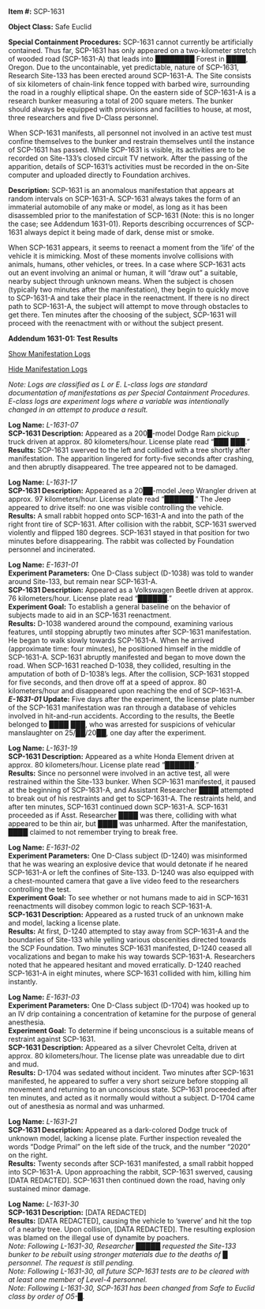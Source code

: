 **Item #:** SCP-1631

**Object Class:** Safe Euclid

**Special Containment Procedures:** SCP-1631 cannot currently be artificially contained. Thus far, SCP-1631 has only appeared on a two-kilometer stretch of wooded road (SCP-1631-A) that leads into ████████ Forest in ████, Oregon. Due to the uncontainable, yet predictable, nature of SCP-1631, Research Site-133 has been erected around SCP-1631-A. The Site consists of six kilometers of chain-link fence topped with barbed wire, surrounding the road in a roughly elliptical shape. On the eastern side of SCP-1631-A is a research bunker measuring a total of 200 square meters. The bunker should always be equipped with provisions and facilities to house, at most, three researchers and five D-Class personnel.

When SCP-1631 manifests, all personnel not involved in an active test must confine themselves to the bunker and restrain themselves until the instance of SCP-1631 has passed. While SCP-1631 is visible, its activities are to be recorded on Site-133’s closed circuit TV network. After the passing of the apparition, details of SCP-1631’s activities must be recorded in the on-Site computer and uploaded directly to Foundation archives.

**Description:** SCP-1631 is an anomalous manifestation that appears at random intervals on SCP-1631-A. SCP-1631 always takes the form of an immaterial automobile of any make or model, as long as it has been disassembled prior to the manifestation of SCP-1631 (Note: this is no longer the case; see Addendum 1631-01). Reports describing occurrences of SCP-1631 always depict it being made of dark, dense mist or smoke.

When SCP-1631 appears, it seems to reenact a moment from the ‘life’ of the vehicle it is mimicking. Most of these moments involve collisions with animals, humans, other vehicles, or trees. In a case where SCP-1631 acts out an event involving an animal or human, it will “draw out” a suitable, nearby subject through unknown means. When the subject is chosen (typically two minutes after the manifestation), they begin to quickly move to SCP-1631-A and take their place in the reenactment. If there is no direct path to SCP-1631-A, the subject will attempt to move through obstacles to get there. Ten minutes after the choosing of the subject, SCP-1631 will proceed with the reenactment with or without the subject present.

**Addendum 1631-01: Test Results**

[Show Manifestation Logs](javascript:;)

[Hide Manifestation Logs](javascript:;)

_Note: Logs are classified as L or E. L-class logs are standard documentation of manifestations as per Special Containment Procedures. E-class logs are experiment logs where a variable was intentionally changed in an attempt to produce a result._

**Log Name:** _L-1631-07_  
**SCP-1631 Description:** Appeared as a 200█-model Dodge Ram pickup truck driven at approx. 80 kilometers/hour. License plate read “███ ███.”  
**Results:** SCP-1631 swerved to the left and collided with a tree shortly after manifestation. The apparition lingered for forty-five seconds after crashing, and then abruptly disappeared. The tree appeared not to be damaged.

**Log Name:** _L-1631-17_  
**SCP-1631 Description:** Appeared as a 20██-model Jeep Wrangler driven at approx. 97 kilometers/hour. License plate read “██████.” The Jeep appeared to drive itself: no one was visible controlling the vehicle.  
**Results:** A small rabbit hopped onto SCP-1631-A and into the path of the right front tire of SCP-1631. After collision with the rabbit, SCP-1631 swerved violently and flipped 180 degrees. SCP-1631 stayed in that position for two minutes before disappearing. The rabbit was collected by Foundation personnel and incinerated.

**Log Name:** _E-1631-01_  
**Experiment Parameters:** One D-Class subject (D-1038) was told to wander around Site-133, but remain near SCP-1631-A.  
**SCP-1631 Description:** Appeared as a Volkswagen Beetle driven at approx. 76 kilometers/hour. License plate read “██████.”  
**Experiment Goal:** To establish a general baseline on the behavior of subjects made to aid in an SCP-1631 reenactment.  
**Results:** D-1038 wandered around the compound, examining various features, until stopping abruptly two minutes after SCP-1631 manifestation. He began to walk slowly towards SCP-1631-A. When he arrived (approximate time: four minutes), he positioned himself in the middle of SCP-1631-A. SCP-1631 abruptly manifested and began to move down the road. When SCP-1631 reached D-1038, they collided, resulting in the amputation of both of D-1038’s legs. After the collision, SCP-1631 stopped for five seconds, and then drove off at a speed of approx. 80 kilometers/hour and disappeared upon reaching the end of SCP-1631-A.  
**_E-1631-01_ Update:** Five days after the experiment, the license plate number of the SCP-1631 manifestation was ran through a database of vehicles involved in hit-and-run accidents. According to the results, the Beetle belonged to ████ ███, who was arrested for suspicions of vehicular manslaughter on 25/██/20██, one day after the experiment.

**Log Name:** _L-1631-19_  
**SCP-1631 Description:** Appeared as a white Honda Element driven at approx. 80 kilometers/hour. License plate read “██████.”  
**Results:** Since no personnel were involved in an active test, all were restrained within the Site-133 bunker. When SCP-1631 manifested, it paused at the beginning of SCP-1631-A, and Assistant Researcher ████ attempted to break out of his restraints and get to SCP-1631-A. The restraints held, and after ten minutes, SCP-1631 continued down SCP-1631-A. SCP-1631 proceeded as if Asst. Researcher ████ was there, colliding with what appeared to be thin air, but ████ was unharmed. After the manifestation, ████ claimed to not remember trying to break free.

**Log Name:** _E-1631-02_  
**Experiment Parameters:** One D-Class subject (D-1240) was misinformed that he was wearing an explosive device that would detonate if he neared SCP-1631-A or left the confines of Site-133. D-1240 was also equipped with a chest-mounted camera that gave a live video feed to the researchers controlling the test.  
**Experiment Goal:** To see whether or not humans made to aid in SCP-1631 reenactments will disobey common logic to reach SCP-1631-A.  
**SCP-1631 Description:** Appeared as a rusted truck of an unknown make and model, lacking a license plate.  
**Results:** At first, D-1240 attempted to stay away from SCP-1631-A and the boundaries of Site-133 while yelling various obscenities directed towards the SCP Foundation. Two minutes SCP-1631 manifested, D-1240 ceased all vocalizations and began to make his way towards SCP-1631-A. Researchers noted that he appeared hesitant and moved erratically. D-1240 reached SCP-1631-A in eight minutes, where SCP-1631 collided with him, killing him instantly.

**Log Name:** _E-1631-03_  
**Experiment Parameters:** One D-Class subject (D-1704) was hooked up to an IV drip containing a concentration of ketamine for the purpose of general anesthesia.  
**Experiment Goal:** To determine if being unconscious is a suitable means of restraint against SCP-1631.  
**SCP-1631 Description:** Appeared as a silver Chevrolet Celta, driven at approx. 80 kilometers/hour. The license plate was unreadable due to dirt and mud.  
**Results:** D-1704 was sedated without incident. Two minutes after SCP-1631 manifested, he appeared to suffer a very short seizure before stopping all movement and returning to an unconscious state. SCP-1631 proceeded after ten minutes, and acted as it normally would without a subject. D-1704 came out of anesthesia as normal and was unharmed.

**Log Name:** _L-1631-21_  
**SCP-1631 Description:** Appeared as a dark-colored Dodge truck of unknown model, lacking a license plate. Further inspection revealed the words “Dodge Primal” on the left side of the truck, and the number “2020” on the right.  
**Results:** Twenty seconds after SCP-1631 manifested, a small rabbit hopped into SCP-1631-A. Upon approaching the rabbit, SCP-1631 swerved, causing \[DATA REDACTED\]. SCP-1631 then continued down the road, having only sustained minor damage.

**Log Name:** _L-1631-30_  
**SCP-1631 Description:** \[DATA REDACTED\]  
**Results:** \[DATA REDACTED\], causing the vehicle to ‘swerve’ and hit the top of a nearby tree. Upon collision, \[DATA REDACTED\]. The resulting explosion was blamed on the illegal use of dynamite by poachers.  
_Note: Following L-1631-30, Researcher █████ requested the Site-133 bunker to be rebuilt using stronger materials due to the deaths of █ personnel. The request is still pending._  
_Note: Following L-1631-30, all future SCP-1631 tests are to be cleared with at least one member of Level-4 personnel._  
_Note: Following L-1631-30, SCP-1631 has been changed from Safe to Euclid class by order of O5-█._